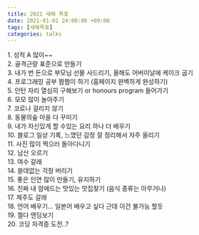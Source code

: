 ```yaml
---
title: 2021 새해 목표
date: 2021-01-01 24:00:00 +09:00
tags: [새해목표]
categories: talks
---
```


1\. 성적 A 많이~~  
2\. 골격근량 표준으로 만들기  
3\. 내가 번 돈으로 부모님 선물 사드리기, 올해도 어버이날에 케이크 굽기  
4\. 프로그래밍 공부 짬짬이 하기 (홈페이지 완벽하게 완성하기)  
5\. 인턴 자리 열심히 구해보기 or honours program 들어가기  
6\. 모모 많이 놀아주기  
7\. 코로나 걸리지 않기  
8\. 동물의숲 마을 다 꾸미기  
9\. 내가 자신있게 할 수있는 요리 하나 더 배우기  
10\. 블로그 일상 기록, 느꼈던 감정 잘 정리해서 자주 올리기  
11\. 사진 많이 찍으러 돌아다니기  
12\. 남산 오르기  
13\. 여수 갈래  
14\. 쓸데없는 걱정 버리기  
15\. 좋은 인연 많이 만들기, 유지하기  
16\. 진짜 내 맘에드는 맛있는 맛집찾기 (음식 종류는 아무거나)  
17\. 제주도 갈래  
18\. 언어 배우기... 일본어 배우고 싶다 근데 이건 불가능 할듯  
19\. 젤다 엔딩보기  
20\. 코딩 자격증 도전..?
